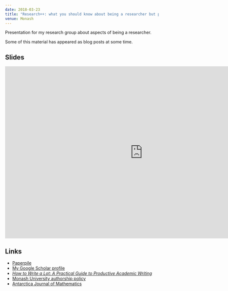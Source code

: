 ```yaml
---
date: 2018-03-23
title: "Research++: what you should know about being a researcher but probably don't"
venue: Monash
---
```


Presentation for my research group about aspects of being a researcher.

Some of this material has appeared as blog posts at some time.

## Slides

<embed src="https://drive.google.com/viewerng/viewer?embedded=true&url=https://github.com/robjhyndman/Researchplus/raw/master/ResearchPlus.pdf" style="width:901px; height:565px;">

## Links

 * [Paperpile](https://paperpile.com/)
 * [My Google Scholar profile](https://scholar.google.com.au/citations?user=vamErfkAAAAJ&hl=en)
 * [*How to Write a Lot: A Practical Guide to Productive Academic Writing*](http://geni.us/writealot)
 * [Monash University authorship policy](http://www.policy.monash.edu/policy-bank/academic/research/research-outputs-and-authorship-policy.html)
 * [Antarctica Journal of Mathematics](http://www.domainsmoon.com/ajm.html)
